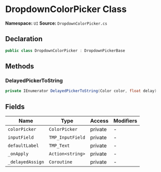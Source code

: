 # DropdownColorPicker Class

**Namespace:** `UI`
**Source:** `DropdownColorPicker.cs`

## Declaration

```csharp
public class DropdownColorPicker : DropdownPickerBase
```

## Methods

### DelayedPickerToString

```csharp
private IEnumerator DelayedPickerToString(Color color, float delay)
```

## Fields

| Name | Type | Access | Modifiers |
|------|------|--------|-----------|
| `colorPicker` | `ColorPicker` | private | - |
| `inputField` | `TMP_InputField` | private | - |
| `defaultLabel` | `TMP_Text` | private | - |
| `_onApply` | `Action<string>` | private | - |
| `_delayedAssign` | `Coroutine` | private | - |

